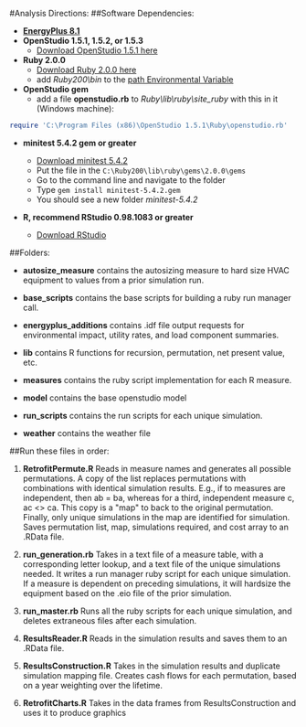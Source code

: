 #Analysis Directions: 
##Software Dependencies: 
* **[EnergyPlus 8.1](http://apps1.eere.energy.gov/buildings/energyplus/energyplus_about.cfm)**
* **OpenStudio 1.5.1, 1.5.2, or 1.5.3**
	* [Download OpenStudio 1.5.1 here](http://developer.nrel.gov/downloads/buildings/openstudio/builds/)
* **Ruby 2.0.0**
    * [Download Ruby 2.0.0 here](https://www.ruby-lang.org/en/documentation/installation/) 
    * add *Ruby200\bin* to the [path Environmental Variable](http://en.wikipedia.org/wiki/Environment_variable)
* **OpenStudio gem**	
    * add a file **openstudio.rb** to *Ruby\lib\ruby\site_ruby* with this in it (Windows machine):
```ruby
require 'C:\Program Files (x86)\OpenStudio 1.5.1\Ruby\openstudio.rb'
```
* **minitest 5.4.2 gem or greater**
    * [Download minitest 5.4.2](https://rubygems.org/gems/minitest/versions/5.4.2)
    * Put the file in the `C:\Ruby200\lib\ruby\gems\2.0.0\gems`
    * Go to the command line and navigate to the folder
    * Type `gem install minitest-5.4.2.gem`
    * You should see a new folder *minitest-5.4.2*

* **R, recommend RStudio 0.98.1083 or greater**
	* [Download RStudio](http://www.rstudio.com/products/RStudio/)

##Folders: 
* **autosize_measure**
 contains the autosizing measure to hard size HVAC equipment to values from a prior simulation run.

* **base_scripts**
 contains the base scripts for building a ruby run manager call.
 
* **energyplus_additions**
 contains .idf file output requests for environmental impact, utility rates, and load component summaries.
 
* **lib**
 contains R functions for recursion, permutation, net present value, etc.
 
* **measures**
 contains the ruby script implementation for each R measure. 
 
* **model**
 contains the base openstudio model
 
* **run_scripts**
 contains the run scripts for each unique simulation.

* **weather**
 contains the weather file

##Run these files in order:
1.  **RetrofitPermute.R**
 Reads in measure names and generates all possible permutations.
 A copy of the list replaces permutations with combinations with identical simulation results.  E.g., if to measures are independent, then ab = ba, whereas for a third, independent measure c, ac <> ca.  This copy is a "map" to back to the original permutation.  Finally, only unique simulations in the map are identified for simulation.  Saves permutation list, map, simulations required, and cost array to an .RData file.

2.  **run_generation.rb** 
 Takes in a text file of a measure table, with a corresponding letter lookup, and a text file of the unique simulations needed.  It writes a run manager ruby script for each unique simulation. If a measure is dependent on preceding simulations, it will hardsize the equipment based on the .eio file of the prior simulation.

3.  **run_master.rb** 
 Runs all the ruby scripts for each unique simulation, and deletes extraneous files after each simulation.

4.  **ResultsReader.R**
 Reads in the simulation results and saves them to an .RData file.
 
5.  **ResultsConstruction.R**
 Takes in the simulation results and duplicate simulation mapping file. 
 Creates cash flows for each permutation, based on a year weighting over the lifetime.

6.  **RetrofitCharts.R** 
 Takes in the data frames from ResultsConstruction and uses it to produce graphics